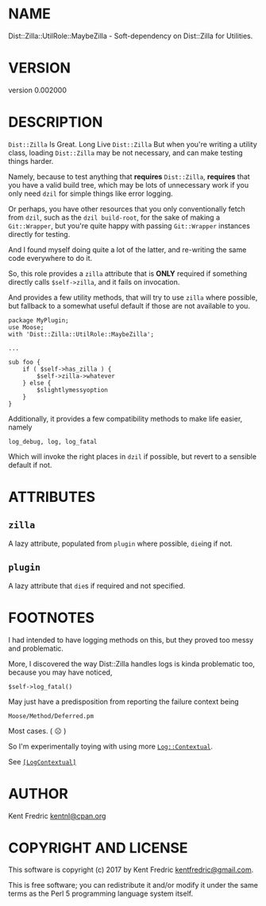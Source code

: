 # NAME

Dist::Zilla::UtilRole::MaybeZilla - Soft-dependency on Dist::Zilla for Utilities.

# VERSION

version 0.002000

# DESCRIPTION

`Dist::Zilla` Is Great. Long Live `Dist::Zilla` But when you're writing a utility class,
loading `Dist::Zilla` may be not necessary, and can make testing things harder.

Namely, because to test anything that **requires** `Dist::Zilla`, **requires** that you
have a valid build tree, which may be lots of unnecessary work if you only need `dzil` for
simple things like error logging.

Or perhaps, you have other resources that you only conventionally fetch from `dzil`,
such as the `dzil build-root`, for the sake of making a `Git::Wrapper`, but you're quite
happy with passing `Git::Wrapper` instances directly for testing.

And I found myself doing quite a lot of the latter, and re-writing the same code everywhere to do it.

So, this role provides a `zilla` attribute that is **ONLY** required if something directly calls `$self->zilla`, and it fails on invocation.

And provides a few utility methods, that will try to use `zilla` where possible, but fallback to
a somewhat useful default if those are not available to you.

    package MyPlugin;
    use Moose;
    with 'Dist::Zilla::UtilRole::MaybeZilla';

    ...

    sub foo {
        if ( $self->has_zilla ) {
            $self->zilla->whatever
        } else {
            $slightlymessyoption
        }
    }

Additionally, it provides a few compatibility methods to make life easier, namely

    log_debug, log, log_fatal

Which will invoke the right places in `dzil` if possible, but revert to a sensible
default if not.

# ATTRIBUTES

## `zilla`

A lazy attribute, populated from `plugin` where possible, `die`ing if not.

## `plugin`

A lazy attribute that `die`s if required and not specified.

# FOOTNOTES

I had intended to have logging methods on this, but they proved too messy and problematic.

More, I discovered the way Dist::Zilla handles logs is kinda problematic too, because you may have noticed,

    $self->log_fatal()

May just have a predisposition from reporting the failure context being

    Moose/Method/Deferred.pm

Most cases. ( ☹ )

So I'm experimentally toying with using more [`Log::Contextual`](https://metacpan.org/pod/Log::Contextual).

See [`[LogContextual]`](https://metacpan.org/pod/Dist::Zilla::Plugin::LogContextual)

# AUTHOR

Kent Fredric <kentnl@cpan.org>

# COPYRIGHT AND LICENSE

This software is copyright (c) 2017 by Kent Fredric <kentfredric@gmail.com>.

This is free software; you can redistribute it and/or modify it under
the same terms as the Perl 5 programming language system itself.
